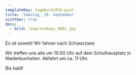 ```yaml
---
templateKey: tagebuch2018-post
title: 'Samstag, 29. September'
sichtbar: true
docs:
  - bild: /img/avxbopy_460s.jpg
---
```

Es ist soweit! Wir fahren nach Schwarzsee.

Wir treffen uns alle um 10:00 Uhr auf dem Schulhausplatz in Niederbuchsiten. Abfahrt um ca. 11 Uhr.

Bis bald!
